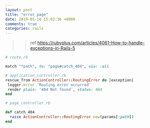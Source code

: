 ```yaml
---
layout: post
title: "error_page"
date: 2019-05-10 15:02:36 +0800
comments: true
categories: rails
---
```


>> ref https://rubyplus.com/articles/4061-How-to-handle-exceptions-in-Rails-5
``` ruby
# route.rb

match "*path", to: "page#catch_404", via: :all

# application_controller.rb
rescue_from ActionController::RoutingError do |exception|
 logger.error 'Routing error occurred'
 render plain: '404 Not found', status: 404 
end

# page_controller.rb

def catch_404
  raise ActionController::RoutingError.new(params[:path])
end

```
